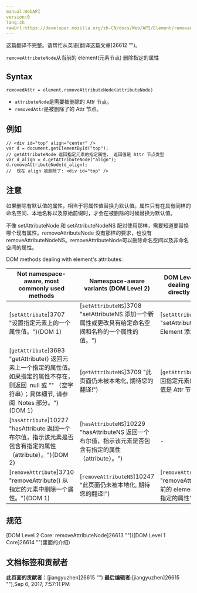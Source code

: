 ```yaml
---
manual:WebAPI
version:0
lang:zh
rawUrl:https://developer.mozilla.org/zh-CN/docs/Web/API/Element/removeAttributeNode
---
```




这篇翻译不完整。请帮忙从英语[翻译这篇文章]26612 "")。






`removeAttributeNode`从当前的 element(元素节点) 删除指定的属性


## Syntax<a name="Syntax"></a>

```
removedAttr = element.removeAttributeNode(attributeNode)
```

* `attributeNode`是需要被删除的 Attr 节点。
* `removedAttr`是被删除了的 Attr 节点。

## 例如<a name="Example"></a>

```
// <div id="top" align="center" />
var d = document.getElementById("top"); 
// getAttributeNode 返回指定元素的指定属性， 返回值是 Attr 节点类型
var d_align = d.getAttributeNode("align"); 
d.removeAttributeNode(d_align); 
//  现在 align 被删除了: <div id="top" />
```

## 注意<a name="Notes"></a>


如果删除有默认值的属性，相当于将属性值替换为默认值。属性只有在具有同样的命名空间、本地名称以及原始前缀时，才会在被删除的时候替换为默认值。



不像 setAttributeNode 和 setAttributeNodeNS 配对使用那样，需要知道要替换哪个现有属性。removeAttributeNode 没有那样的要求，也没有 removeAttributeNodeNS。removeAttributeNode可以删除命名空间以及非命名空间的属性。



DOM methods dealing with element&#39;s attributes:


Not namespace-aware, most commonly used methods | Namespace-aware variants (DOM Level 2) | DOM Level 1 methods for dealing with`Attr`nodes directly (seldom used) | DOM Level 2 namespace-aware methods for dealing with`Attr`nodes directly (seldom used) 
 ---  |  ---  |  ---  |  ---  | 
[`setAttribute`]3707 "设置指定元素上的一个属性值。")(DOM 1) | [`setAttributeNS`]3708 "setAttributeNS 添加一个新属性或更改具有给定命名空间和名称的一个属性的值。") | [`setAttributeNode`]10260 "setAttributeNode() 为指定的 Element 添加属性节点.") | [`setAttributeNodeNS`]10262 "setAttributeNodeNS 可以给一个元素添加一个新的命名空间的属性节点.") 
[`getAttribute`]3693 "getAttribute() 返回元素上一个指定的属性值。如果指定的属性不存在，则返回  null 或 "" （空字符串）；具体细节, 请参阅  Notes 部分。")(DOM 1) | [`getAttributeNS`]3709 "此页面仍未被本地化, 期待您的翻译!") | [`getAttributeNode`]3694 "返回指定元素的指定属性， 返回值是 Attr 节点类型") | [`getAttributeNodeNS`]10220 "此页面仍未被本地化, 期待您的翻译!") 
[`hasAttribute`]10227 "hasAttribute 返回一个布尔值，指示该元素是否包含有指定的属性（attribute）。")(DOM 2) | [`hasAttributeNS`]10229 "hasAttributeNS 返回一个布尔值，指示该元素是否包含有指定的属性（attribute）。") | - | - 
[`removeAttribute`]3710 "removeAttribute() 从指定的元素中删除一个属性。")(DOM 1) | [`removeAttributeNS`]10247 "此页面仍未被本地化, 期待您的翻译!") | [`removeAttributeNode`]10249 "removeAttributeNode 从当前的 element(元素节点) 删除指定的属性") | - 


## 规范<a name="Specification"></a>


[DOM Level 2 Core: removeAttributeNode]26613 "")([DOM Level 1 Core]26614 "")里面的介绍)




## 文档标签和贡献者
**此页面的贡献者：**[jiangyuzhen]26615 "")
**最后编辑者:**[jiangyuzhen]26615 ""),<time>Sep 6, 2017, 7:57:11 PM</time>


